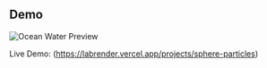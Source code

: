 ## Demo

![Ocean Water Preview](https://github.com/sujitkoji/RenderLab/blob/main/src/app/Lab/sphere-particles/Demo/SphereParticles.png?raw=true)

Live Demo: (https://labrender.vercel.app/projects/sphere-particles)
